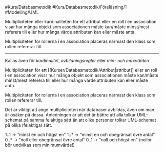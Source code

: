 #Kurs/Databasmetodik #Kurs/Databasmetodik/Föreläsning/1  #Modelling/UML

Multipliciteten eller kardinaliteten för ett attribut eller en roll i en association visar hur många objekt som associationen måste kan/måste minst/mest referera till eller hur många värde attributen kan eller måste anta.

Multipliciteten för rollerna i en association placeras närmast den klass som rollen refererar till.

***
Kallas även för *kardinalitet*, *avbildningsregler* eller *min- och maxvärden* 

Multipliciteten för ett [[Kurser/Databasmetodik/Attribut|attribut]] eller en roll i en association visar hur många objekt som associationen måste kan/måste minst/mest referera till eller hur många värde attributen kan eller måste anta.

Multipliciteten för rollerna i en association placeras närmast den klass som rollen refererar till.

Det är viktigt att ange multipliciteten när databaser avbildas, även om man är osäker på dessa. Anledningen är att det är bättre att alla tolkar UML-schemat på samma felaktiga sätt än att olika personer tolkar UML-schemat på olika (felaktiga) sätt.

1..1 -> "minst en och högst en"
1..* -> "minst en och obegränsat övre antal"
0..* -> "noll eller obegränsat övre antal"
0..1 -> "noll och högst en" (nollor bör undvikas som minimumvärde!)